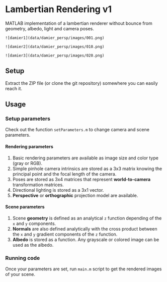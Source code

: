 # Lambertian Rendering v1

MATLAB implementation of a lambertian renderer without bounce from geometry, albedo, light and camera poses.

```
![damier1](data/damier_persp/images/001.png)
```
```
![damier2](data/damier_persp/images/010.png)
```
```
![damier3](data/damier_persp/images/020.png)
```

## Setup

Extract the ZIP file (or clone the git repository) somewhere you can easily reach it.

## Usage

### Setup parameters
Check out the function `setParameters.m` to change camera and scene parameters.

#### Rendering parameters
1. Basic rendering parameters are available as image size and color type (gray or RGB). 
2. Simple pinhole camera intrinsics are stored as a 3x3 matrix knowing the principal point and the focal length of the camera. 
3. Poses are stored as 3x4 matrices that represent **world-to-camera** transformation matrices.
4. Directional lighting is stored as a 3x1 vector.
5. **Perspective** or **orthographic** projection model are available.

#### Scene parameters
1. Scene **geometry** is defined as an analytical `z` function depending of the `x` and `y` components.
2. **Normals** are also defined analytically with the cross product between the `x` and `y` gradient components of the `z` function.
3. **Albedo** is stored as a function. Any grayscale or colored image can be used as the albedo.

### Running code
Once your parameters are set, run `main.m` script to get the rendered images of your scene.